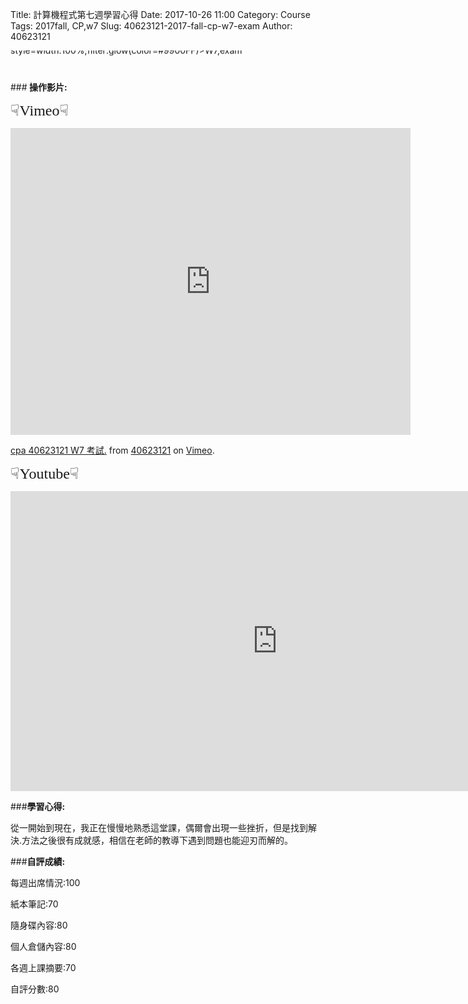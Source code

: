Title: <span style="font-family:cursive;">計算機程式第七週學習心得</span>
Date: 2017-10-26 11:00
Category: Course
Tags: 2017fall, CP,w7
Slug: 40623121-2017-fall-cp-w7-exam
Author: 40623121

<marquee direction="down"><font color=#7700FF size=7 face=Comic Sans MS style=width:100%;filter:glow(color=#9900FF)>W7,exam</font></marquee>

<!-- PELICAN_END_SUMMARY -->

###<b> 操作影片: </b>


<font size="5" face=Comic Sans MS>☟Vimeo☟</font>

<iframe src="https://player.vimeo.com/video/239972331" width="640" height="491" frameborder="0" webkitallowfullscreen mozallowfullscreen allowfullscreen></iframe>
<p><a href="https://vimeo.com/239972331">cpa 40623121 W7 考試.</a> from <a href="https://vimeo.com/user73295710">40623121</a> on <a href="https://vimeo.com">Vimeo</a>.</p>

<font size="5" face=Comic Sans MS>☟Youtube☟</font>

<iframe width="854" height="480" src="https://www.youtube.com/embed/FnoJqyTj-nk" frameborder="0" gesture="media" allowfullscreen></iframe>

###<b>學習心得:</b>

從一開始到現在，我正在慢慢地熟悉這堂課，偶爾會出現一些挫折，但是找到解決.方法之後很有成就感，相信在老師的教導下遇到問題也能迎刃而解的。

###<b>自評成績:</b>

每週出席情況:100

紙本筆記:70

隨身碟內容:80

個人倉儲內容:80

各週上課摘要:70

自評分數:80
